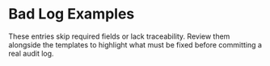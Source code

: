 # Bad Log Examples

These entries skip required fields or lack traceability. Review them alongside
the templates to highlight what must be fixed before committing a real audit
log.
